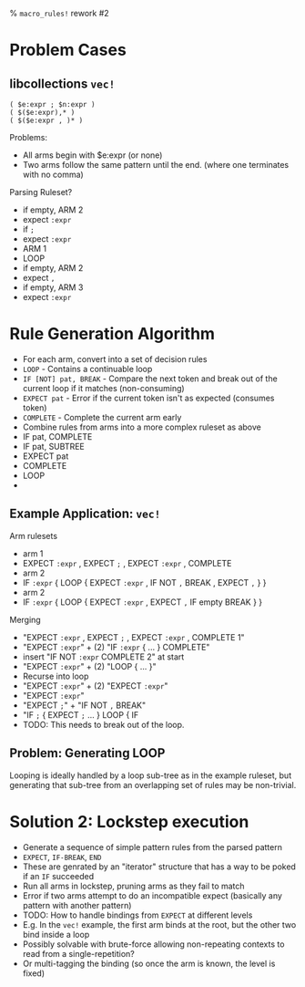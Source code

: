 % `macro_rules!` rework #2

Problem Cases
=============

libcollections `vec!`
---------------------

```
( $e:expr ; $n:expr )
( $($e:expr),* )
( $($e:expr , )* )
```

Problems:
- All arms begin with $e:expr (or none)
- Two arms follow the same pattern until the end. (where one terminates with no comma)

Parsing Ruleset?
- if empty, ARM 2
- expect `:expr`
- if `;`
 - expect `:expr`
 - ARM 1
- LOOP
 - if empty, ARM 2
 - expect `,`
 - if empty, ARM 3
 - expect `:expr`



Rule Generation Algorithm
=========================
- For each arm, convert into a set of decision rules
 - `LOOP` - Contains a continuable loop
 - `IF [NOT] pat, BREAK` - Compare the next token and break out of the current loop if it matches (non-consuming)
 - `EXPECT pat` - Error if the current token isn't as expected (consumes token)
 - `COMPLETE` - Complete the current arm early
- Combine rules from arms into a more complex ruleset as above
 - IF pat, COMPLETE
 - IF pat, SUBTREE
 - EXPECT pat
 - COMPLETE
 - LOOP
- 

Example Application: `vec!`
---------------------------

Arm rulesets
- arm 1
 - EXPECT `:expr` , EXPECT `;` , EXPECT `:expr` , COMPLETE
- arm 2
 - IF `:expr` { LOOP { EXPECT `:expr` , IF NOT `,` BREAK , EXPECT `,` } }
- arm 2
 - IF `:expr` { LOOP { EXPECT `:expr` , EXPECT `,` IF empty BREAK } }

Merging
- "EXPECT `:expr` , EXPECT `;` , EXPECT `:expr` , COMPLETE 1"
- "EXPECT `:expr`" + (2) "IF `:expr` { ... } COMPLETE"
 - insert "IF NOT `:expr` COMPLETE 2" at start
- "EXPECT `:expr`" + (2) "LOOP { ... }"
 - Recurse into loop
 - "EXPECT `:expr`" + (2) "EXPECT `:expr`"
  - "EXPECT `:expr`"
 - "EXPECT `;`" + "IF NOT `,` BREAK"
  - "IF `;` { EXPECT `;` ... } LOOP { IF 
  - TODO: This needs to break out of the loop.

Problem: Generating LOOP
------------------------
Looping is ideally handled by a loop sub-tree as in the example ruleset, but generating that sub-tree from an overlapping set of rules may be non-trivial.




Solution 2: Lockstep execution
==============================

- Generate a sequence of simple pattern rules from the parsed pattern
 - `EXPECT`, `IF-BREAK`, `END`
 - These are genrated by an "iterator" structure that has a way to be poked if an `IF` succeeded
- Run all arms in lockstep, pruning arms as they fail to match
- Error if two arms attempt to do an incompatible expect (basically any pattern with another pattern)
- TODO: How to handle bindings from `EXPECT` at different levels
 - E.g. In the `vec!` example, the first arm binds at the root, but the other two bind inside a loop
 - Possibly solvable with brute-force allowing non-repeating contexts to read from a single-repetition?
 - Or multi-tagging the binding (so once the arm is known, the level is fixed)
